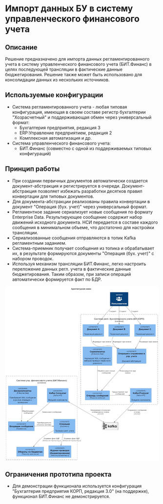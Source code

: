 <a id="markdown-проектная работа" name="шаблон-проектная работа"></a>
# Импорт данных БУ в систему управленческого финансового учета

## Описание
Решение предназначено для импорта данных регламентированного учета в систему управленческого финансового учета (БИТ.Финанс) в целях последующей трансляции в фактические данные бюджетирования. Решение также может быть использовано для консолидации данных из нескольких источников.

## Используемые конфигурации
- Система регламентированного учета - любая типовая конфигурация, имеющая в своем составе регистр бухгалтерии "Хозрасчетный" и поддерживающая обмен через универсальный формат:
    - Бухгалтерия предприятия, редакция 3
    - ERP:Управление предприятием, редакция 2
    - Комплексная автоматизация и др.
- Система управленческого финансового учета:
    - БИТ.Финанс (совместно с одной из поддерживаемых типовых конфигураций)

## Принцип работы
- При создании первичных документов автоматически создается документ-абстракция и регистрируется в очереди. Документ-абстракция позволяет избежать разработки десятков правил конвертации для типовых документов.
- Для документа-абстракции реализованы правила конвертации в документ "Операция (бух. учет)" через универсальный формат.
- Регламентное задание сериализует новые сообщения по формату Enterprise Data. Результирующее сообщение содержит набор движений исходного документа. НСИ передается в составе каждого сообщения в минимальном объеме, что достаточно для настройки трансляции.
- Сериализованные сообщения отправляются в топик Kafka регламентным заданием.
- Система-приемник получает сообщения из топика и обрабатывает их, в результате формируются документы "Операция (бух. учет)" с набором проводок.
- Используя механизм трансляции БИТ.Финанс, легко настроить переложение данных регл. учета в фактические данные бюджетирования. Таким образом, при записи операций автоматически формируется факт по БДР.

![Image alt](https://github.com/alex15650/OtusProject1C/blob/main/docs/Architecture.jpg)

## Ограничения прототипа проекта
- Для демонстрации функционала используется конфигурация "Бухгалтерия предприятия КОРП, редакция 3.0" (на поддержке), функционал БИТ.Финанс не демонстрируется.